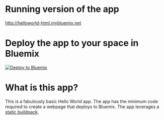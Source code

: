 # Running version of the app
http://helloworld-html.mybluemix.net



# Deploy the app to your space in Bluemix
[![Deploy to Bluemix](https://bluemix.net/deploy/button.png)](https://bluemix.net/deploy?repository=https://hub.jazz.net/git/lhayward/Hello.Bluemix.World.%28html%29)

# What is this app?

This is a fabulously basic Hello World app.  The app has the minimum code required to create a webpage that deploys to Bluemix.  The app leverages a [static buildpack](https://github.com/cloudfoundry-incubator/staticfile-buildpack).

